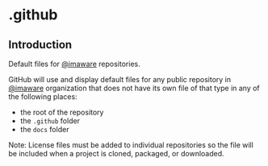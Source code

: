 # .github

## Introduction
Default files for [@imaware](https://github.com/imaware) repositories.

GitHub will use and display default files for any public repository in [@imaware](https://github.com/imaware) organization that does not have its own file of that type in any of the following places:

- the root of the repository
- the `.github` folder
- the `docs` folder


Note: License files must be added to individual repositories so the file will be included when a project is cloned, packaged, or downloaded.